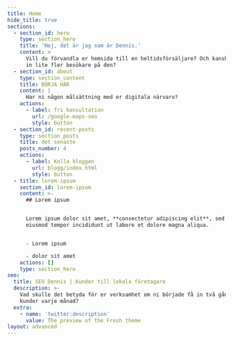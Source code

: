 ```yaml
---
title: Home
hide_title: true
sections:
  - section_id: hero
    type: section_hero
    title: 'Hej, det är jag som är Dennis.'
    content: >
      Vill du förvandla er hemsida till en heltidsförsäljare? Och kanske knuffa
      in lite fler besökare på den?
  - section_id: about
    type: section_content
    title: BÖRJA HÄR
    content: |
      Har ni någon målsättning med er digitala närvaro? 
    actions:
      - label: fri konsultation
        url: /google-maps-seo
        style: button
  - section_id: recent-posts
    type: section_posts
    title: det senaste
    posts_number: 4
    actions:
      - label: Kolla bloggen
        url: blogg/index.html
        style: button
  - title: lorem-ipsum
    section_id: lorem-ipsum
    content: >-
      ## Lorem ipsum


      Lorem ipsum dolor sit amet, **consectetur adipiscing elit**, sed do
      eiusmod tempor incididunt ut labore et dolore magna aliqua.


      - Lorem ipsum

      - dolor sit amet
    actions: []
    type: section_hero
seo:
  title: SEO Dennis | Kunder till lokala företagare
  description: >-
    Vad skulle det betyda för er verksamhet om ni började få in två gånger fler
    kunder varje månad? 
  extra:
    - name: 'twitter:description'
      value: The preview of the Fresh theme
layout: advanced
---
```

